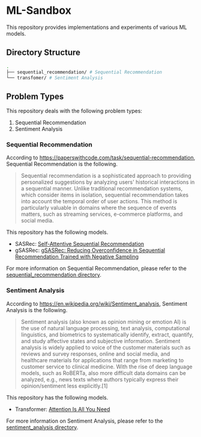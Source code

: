 # ML-Sandbox

This repository provides implementations and experiments of various ML models.

## Directory Structure

```sh
.
├── sequential_recommendation/ # Sequential Recommendation
└── transfomer/ # Sentiment Analysis
```

## Problem Types

This repository deals with the following problem types:

1. Sequential Recommendation
1. Sentiment Analysis

### Sequential Recommendation

According to <https://paperswithcode.com/task/sequential-recommendation>, Sequential Recommendation is the following.

> Sequential recommendation is a sophisticated approach to providing personalized suggestions by analyzing users' historical interactions in a sequential manner. Unlike traditional recommendation systems, which consider items in isolation, sequential recommendation takes into account the temporal order of user actions. This method is particularly valuable in domains where the sequence of events matters, such as streaming services, e-commerce platforms, and social media.

This repository has the following models.

- SASRec: [Self-Attentive Sequential Recommendation](<https://arxiv.org/abs/1808.09781>)
- gSASRec: [gSASRec: Reducing Overconfidence in Sequential Recommendation Trained with Negative Sampling](https://arxiv.org/abs/2308.07192)

For more information on Sequential Recommendation, please refer to the [sequential_recommendation directory](https://github.com/haru-256/ml-sandbox/tree/main/sequential_recommendation).

### Sentiment Analysis

According to <https://en.wikipedia.org/wiki/Sentiment_analysis>, Sentiment Analysis is the following.

> Sentiment analysis (also known as opinion mining or emotion AI) is the use of natural language processing, text analysis, computational linguistics, and biometrics to systematically identify, extract, quantify, and study affective states and subjective information. Sentiment analysis is widely applied to voice of the customer materials such as reviews and survey responses, online and social media, and healthcare materials for applications that range from marketing to customer service to clinical medicine. With the rise of deep language models, such as RoBERTa, also more difficult data domains can be analyzed, e.g., news texts where authors typically express their opinion/sentiment less explicitly.[1]

This repository has the following models.

- Transformer: [Attention Is All You Need](https://arxiv.org/abs/1706.03762)

For more information on Sentiment Analysis, please refer to the [sentiment_analysis directory](https://github.com/haru-256/ml-sandbox/tree/main/sentiment_analysis).
